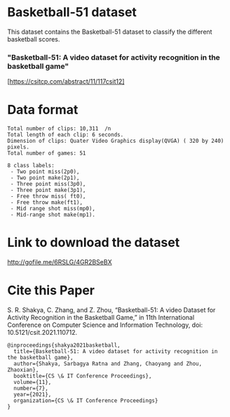 # Basketball-51 dataset

This dataset contains the Basketball-51 dataset to classify the different basketball scores.<br>
### "Basketball-51: A video dataset for activity recognition in the basketball game" <br>
[https://csitcp.com/abstract/11/117csit12]
# Data format
```
Total number of clips: 10,311  /n
Total length of each clip: 6 seconds.
Dimension of clips: Quater Video Graphics display(QVGA) ( 320 by 240) pixels. 
Total number of games: 51
```
```
8 class labels:
 - Two point miss(2p0), 
 - Two point make(2p1), 
 - Three point miss(3p0), 
 - Three point make(3p1), 
 - Free throw miss( ft0), 
 - Free throw make(ft1), 
 - Mid range shot miss(mp0), 
 - Mid-range shot make(mp1).
```
 # Link to download the dataset
 http://gofile.me/6RSLG/4GR2BSeBX
# Cite this Paper
 
S. R. Shakya, C. Zhang, and Z. Zhou, “Basketball-51: A video Dataset for Activity Recognition in the Basketball Game,” in 11th International Conference on Computer Science and Information Technology, doi: 10.5121/csit.2021.110712.

```
@inproceedings{shakya2021basketball,
  title={Basketball-51: A video dataset for activity recognition in the basketball game},
  author={Shakya, Sarbagya Ratna and Zhang, Chaoyang and Zhou, Zhaoxian},
  booktitle={CS \& IT Conference Proceedings},
  volume={11},
  number={7},
  year={2021},
  organization={CS \& IT Conference Proceedings}
}
```

 
